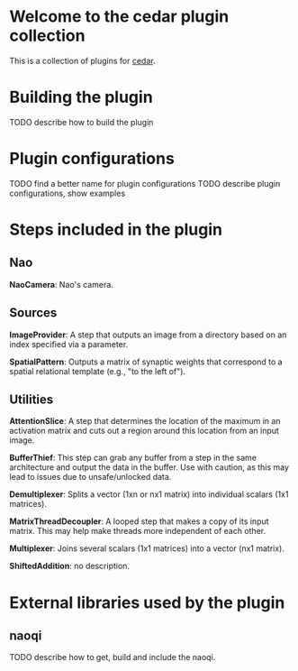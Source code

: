 # Welcome to the cedar plugin collection #

This is a collection of plugins for [cedar](http://cedar.ini.rub.de).

# Building the plugin #

TODO describe how to build the plugin

# Plugin configurations #

TODO find a better name for plugin configurations
TODO describe plugin configurations, show examples


# Steps included in the plugin #

## Nao ##

**NaoCamera**: Nao's camera.



## Sources ##

**ImageProvider**: A step that outputs an image from a directory based on an index specified via a parameter.

**SpatialPattern**: Outputs a matrix of synaptic weights that correspond to a spatial relational template (e.g., "to the left of").



## Utilities ##

**AttentionSlice**: A step that determines the location of the maximum in an activation matrix and cuts out a region around this location from an input image.

**BufferThief**: This step can grab any buffer from a step in the same architecture and output the data in the buffer. Use with caution, as this may lead to issues due to unsafe/unlocked data.

**Demultiplexer**: Splits a vector (1xn or nx1 matrix) into individual scalars (1x1 matrices).

**MatrixThreadDecoupler**: A looped step that makes a copy of its input matrix. This may help make threads more independent of each other.

**Multiplexer**: Joins several scalars (1x1 matrices) into a vector (nx1 matrix).

**ShiftedAddition**: no description.





# External libraries used by the plugin #

## naoqi ##

TODO describe how to get, build and include the naoqi.

